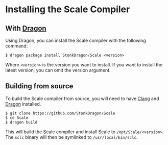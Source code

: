 # Installing the Scale Compiler
## With [Dragon](https://github.com/StonkDragon/Dragon)
Using Dragon, you can install the Scale compiler with the following command:
```
$ dragon package install StonkDragon/Scale <version>
```
Where `<version>` is the version you want to install. If you want to install the latest version, you can omit the version argument.

## Building from source
To build the Scale compiler from source, you will need to have [Clang](https://clang.llvm.org/) and [Dragon](https://github.com/StonkDragon/Dragon) installed.
```
$ git clone https://github.com/StonkDragon/Scale
$ cd Scale
$ dragon build
```
This will build the Scale compiler and install Scale to `/opt/Scale/<version>`. The `sclc` binary will then be symlinked to `/usr/local/bin/sclc`.
